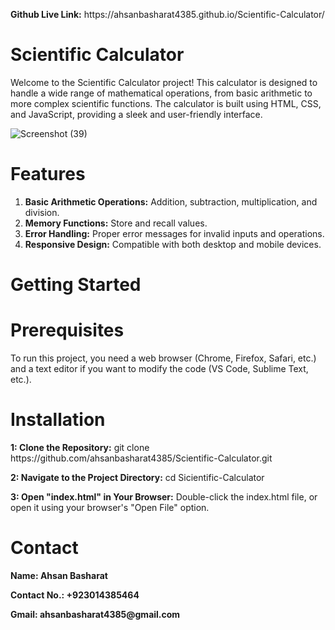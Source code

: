 <p> <b>Github Live Link:</b> https://ahsanbasharat4385.github.io/Scientific-Calculator/</p>

# Scientific Calculator
<p>Welcome to the Scientific Calculator project! This calculator is designed to handle a wide range of mathematical operations, from basic arithmetic to more complex scientific functions. The calculator is built using HTML, CSS, and JavaScript, providing a sleek and user-friendly interface.</p>

![Screenshot (39)](https://github.com/ahsanbasharat4385/Scientific-Calculator/assets/163886352/77a2c507-e9c7-4ff7-96d2-1ea9f0332d19)

# Features
<ol>
<li><b>Basic Arithmetic Operations:</b> Addition, subtraction, multiplication, and division.</li>
<li><b>Memory Functions:</b> Store and recall values.</li>
<li><b>Error Handling:</b> Proper error messages for invalid inputs and operations.</li>
<li><b>Responsive Design:</b> Compatible with both desktop and mobile devices.</li>
</ol>

# Getting Started
<h1>Prerequisites</h1>
<p>To run this project, you need a web browser (Chrome, Firefox, Safari, etc.) and a text editor if you want to modify the code (VS Code, Sublime Text, etc.).</p>
<h1>Installation</h1>
<p> <b>1: Clone the Repository:</b> git clone https://github.com/ahsanbasharat4385/Scientific-Calculator.git
</p>
<p><b>2: Navigate to the Project Directory:</b> cd Sicientific-Calculator</p>
<p><b>3: Open "index.html" in Your Browser:</b> Double-click the index.html file, or open it using your browser's "Open File" option.</p>

# Contact
<p> <b>Name: Ahsan Basharat</b></p>
<p><b>Contact No.: +923014385464</b></p>
<p><b>Gmail: ahsanbasharat4385@gmail.com</b></p>
  
